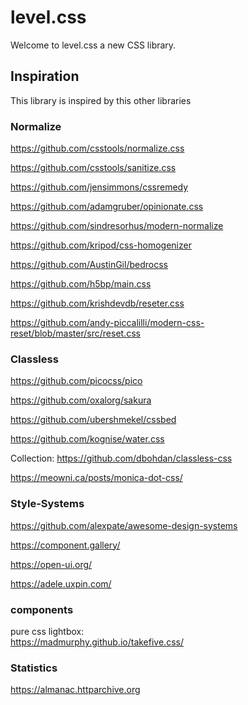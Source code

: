 # level.css

Welcome to level.css a new CSS library.

## Inspiration

This library is inspired by this other libraries

### Normalize

https://github.com/csstools/normalize.css

https://github.com/csstools/sanitize.css

https://github.com/jensimmons/cssremedy

https://github.com/adamgruber/opinionate.css

https://github.com/sindresorhus/modern-normalize

https://github.com/kripod/css-homogenizer

https://github.com/AustinGil/bedrocss

https://github.com/h5bp/main.css

https://github.com/krishdevdb/reseter.css

https://github.com/andy-piccalilli/modern-css-reset/blob/master/src/reset.css

### Classless

https://github.com/picocss/pico

https://github.com/oxalorg/sakura

https://github.com/ubershmekel/cssbed

https://github.com/kognise/water.css

Collection: https://github.com/dbohdan/classless-css

https://meowni.ca/posts/monica-dot-css/

### Style-Systems

https://github.com/alexpate/awesome-design-systems

https://component.gallery/

https://open-ui.org/

https://adele.uxpin.com/



### components

pure css lightbox:   
https://madmurphy.github.io/takefive.css/

### Statistics

https://almanac.httparchive.org
